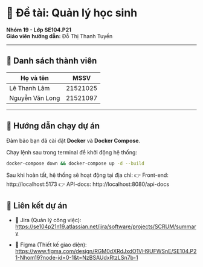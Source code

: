 # 🏫 Đề tài: **Quản lý học sinh**  
**Nhóm 19 - Lớp SE104.P21**  
**Giáo viên hướng dẫn:** Đỗ Thị Thanh Tuyền  

---

## 👥 **Danh sách thành viên**
| Họ và tên         | MSSV      |
|-------------------|-----------|
| Lê Thanh Lâm      | 21521025  |
| Nguyễn Văn Long   | 21521097  |

---

## 🚀 **Hướng dẫn chạy dự án**
Đảm bảo bạn đã cài đặt **Docker** và **Docker Compose**.

Chạy lệnh sau trong terminal để khởi động hệ thống:
```bash
docker-compose down && docker-compose up -d --build
```

Sau khi hoàn tất, hệ thống sẽ hoạt động tại địa chỉ:
👉 Front-end: http://localhost:5173
👉 API-docs: http://localhost:8080/api-docs


## 🔗 Liên kết dự án

- 📌 Jira (Quản lý công việc): https://se104p21n19.atlassian.net/jira/software/projects/SCRUM/summary

- 🎨 Figma (Thiết kế giao diện): https://www.figma.com/design/RGM0dXRdJxdO1VH9UFWSnE/SE104.P21-Nhom19?node-id=0-1&t=NzBSAUdxRtzLSn7b-1